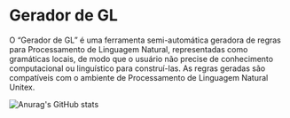 # Gerador de GL

O “Gerador de GL” é uma ferramenta semi-automática geradora de regras para Processamento de Linguagem Natural, representadas como gramáticas locais, de modo que o usuário não precise de conhecimento computacional ou linguístico para construí-las. As regras geradas são compatíveis com o ambiente de Processamento de Linguagem Natural Unitex.

![Anurag's GitHub stats](https://github-readme-stats.vercel.app/api?username=geradordegl&show_icons=true&theme=rose_pine)
